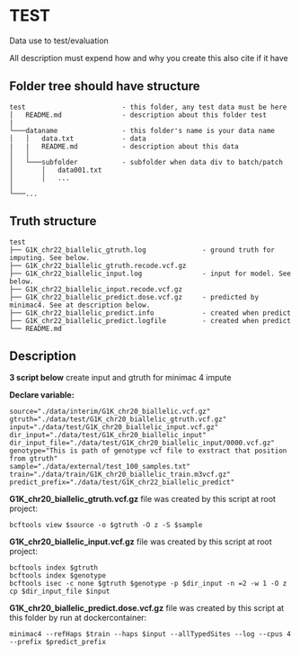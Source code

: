 # TEST

Data use to test/evaluation

All description must expend how and why you create this also cite if it have

## Folder tree should have structure

```tree
test                        - this folder, any test data must be here
│   README.md               - description about this folder test
|
└───dataname                - this folder's name is your data name
│   │   data.txt            - data
|   |   README.md           - description about this data
│   │
│   └───subfolder           - subfolder when data div to batch/patch
│       │   data001.txt
│       │   ...
│   
└───...
```

## Truth structure

```tree
test
├── G1K_chr22_biallelic_gtruth.log              - ground truth for imputing. See below.
├── G1K_chr22_biallelic_gtruth.recode.vcf.gz
├── G1K_chr22_biallelic_input.log               - input for model. See below.
├── G1K_chr22_biallelic_input.recode.vcf.gz
├── G1K_chr22_biallelic_predict.dose.vcf.gz     - predicted by minimac4. See at description below.
├── G1K_chr22_biallelic_predict.info            - created when predict
├── G1K_chr22_biallelic_predict.logfile         - created when predict
└── README.md
```

## Description

**3 script below** create input and gtruth for minimac 4 impute

**Declare variable:**

```script
source="./data/interim/G1K_chr20_biallelic.vcf.gz"
gtruth="./data/test/G1K_chr20_biallelic_gtruth.vcf.gz"
input="./data/test/G1K_chr20_biallelic_input.vcf.gz"
dir_input="./data/test/G1K_chr20_biallelic_input"
dir_input_file="./data/test/G1K_chr20_biallelic_input/0000.vcf.gz"
genotype="This is path of genotype vcf file to exstract that position from gtruth"
sample="./data/external/test_100_samples.txt"
train="./data/train/G1K_chr20_biallelic_train.m3vcf.gz"
predict_prefix="./data/test/G1K_chr22_biallelic_predict"
```

**G1K_chr20_biallelic_gtruth.vcf.gz** file was created by this script at root project:

```script
bcftools view $source -o $gtruth -O z -S $sample
```

**G1K_chr20_biallelic_input.vcf.gz** file was created by this script at root project:

```script
bcftools index $gtruth
bcftools index $genotype
bcftools isec -c none $gtruth $genotype -p $dir_input -n =2 -w 1 -O z
cp $dir_input_file $input
```

**G1K_chr20_biallelic_predict.dose.vcf.gz** file was created by this script at this folder by run at dockercontainer:

```script
minimac4 --refHaps $train --haps $input --allTypedSites --log --cpus 4 --prefix $predict_prefix
```